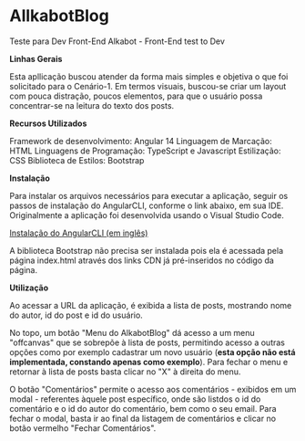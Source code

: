 # AllkabotBlog
Teste para Dev Front-End Alkabot - Front-End test to Dev

**Linhas Gerais**

Esta apllicação buscou atender da forma mais simples e objetiva o que foi solicitado para o Cenário-1.
Em termos visuais, buscou-se criar um layout com pouca distração, poucos elementos,
para que o usuário possa concentrar-se na leitura do texto dos posts.

**Recursos Utilizados**

Framework de desenvolvimento: Angular 14
Linguagem de Marcação: HTML
Linguagens de Programação: TypeScript e Javascript
Estilização: CSS
Biblioteca de Estilos: Bootstrap

**Instalação**

Para instalar os arquivos necessários para executar a aplicação, seguir os passos de instalação do
AngularCLI, conforme o link abaixo, em sua IDE. Originalmente a aplicação foi desenvolvida usando o
Visual Studio Code.

[Instalação do AngularCLI (em inglês)](https://angular.io/guide/setup-local)

A biblioteca Bootstrap não precisa ser instalada pois ela é acessada pela página index.html através
dos links CDN já pré-inseridos no código da página.

**Utilização**

Ao acessar a URL da aplicação, é exibida a lista de posts, mostrando nome do autor, id do post e id
do usuário.

No topo, um botão "Menu do AlkabotBlog" dá acesso a um menu "offcanvas" que se sobrepõe à lista de
posts, permitindo acesso a outras opções como por exemplo cadastrar um novo usuário (**esta opção não
está implementada, constando apenas como exemplo**). Para fechar o menu e retornar à lista de posts
basta clicar no "X" à direita do menu.

O botão "Comentários" permite o acesso aos comentários - exibidos em um modal - referentes àquele post específico, onde são
listdos o id do comentário e o id do autor do comentário, bem como o seu email. Para fechar o modal, basta ir ao final da
listagem de comentários e clicar no botão vermelho "Fechar Comentários".
